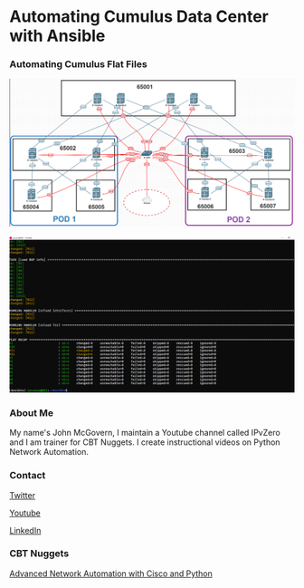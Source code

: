 # Automating Cumulus Data Center with Ansible

### Automating Cumulus Flat Files


![alt text](https://github.com/IPvZero/ansible-cumulus/blob/main/images/ansible-cumulus1.png?raw=true)


![alt text](https://github.com/IPvZero/ansible-cumulus/blob/main/images/ansible-cumulus2.png?raw=true)


### About Me
My name's John McGovern, I maintain a Youtube channel called IPvZero and I am trainer for CBT Nuggets. 
I create instructional videos on Python Network Automation.

### Contact

[Twitter](https://twitter.com/IPvZero)

[Youtube](https://youtube.com/c/IPvZero)

[LinkedIn](https://www.linkedin.com/in/ipvzero)

### CBT Nuggets 

[Advanced Network Automation with Cisco and Python](http://learn.gg/adv-net)


